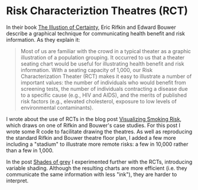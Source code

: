 Risk Characteriztion Theatres (RCT)
===================================

In their book [The Illustion of Certainty][1], Eric Rifkin and Edward Bouwer
describe a graphical technique for communicating health benefit and risk information.
As they explain it:

> Most of us are familiar with the crowd in a typical theater as a
> graphic illustration of a population grouping.  It occurred to us
> that a theater seating chart would be useful for illustrating health
> benefit and risk information.  With a seating capacity of 1,000,
> our Risk Characterization Theater (RCT) makes it easy to illustrate
> a number of important values:  the number of individuals who would
> benefit from screening tests, the number of individuals contracting
> a disease due to a specific cause (e.g., HIV and AIDS), and the merits
> of published risk factors (e.g., elevated cholesterol, exposure to
> low levels of environmental contaminants).

I wrote about the use of RCTs in the blog post [Visualizing Smoking Risk][2],
which draws on one of Rifkin and Bouwer's case studies. For this post I wrote
some R code to facilitate drawing the theatres. As well as reproducing the standard
Rifkin and Bouwer theatre floor plan, I added a few more including a "stadium"
to illustrate more remote risks: a few in 10,000 rather than a few in 1,000.

In the post [Shades of grey][3] I experimented further with the RCTs, introducing
variable shading. Although the resulting charts are more efficient (i.e. they
communicate the same information with less "ink"), they are harder to interpret.

[1]: http://theillusionofcertainty.com/index.html "The Illustion of Certainty"
[2]: http://www.stubbornmule.net/2010/10/visualizing-smoking-risk/ "Visualizing Smoking Risk"
[3]: http://www.stubbornmule.net/2010/10/shades-of-grey/ "Shades of grey"
